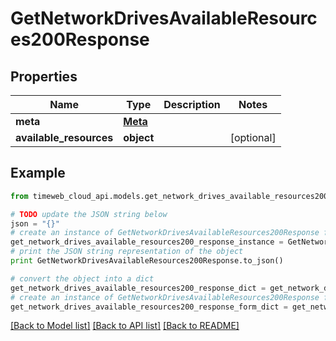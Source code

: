 # GetNetworkDrivesAvailableResources200Response


## Properties
Name | Type | Description | Notes
------------ | ------------- | ------------- | -------------
**meta** | [**Meta**](Meta.md) |  | 
**available_resources** | **object** |  | [optional] 

## Example

```python
from timeweb_cloud_api.models.get_network_drives_available_resources200_response import GetNetworkDrivesAvailableResources200Response

# TODO update the JSON string below
json = "{}"
# create an instance of GetNetworkDrivesAvailableResources200Response from a JSON string
get_network_drives_available_resources200_response_instance = GetNetworkDrivesAvailableResources200Response.from_json(json)
# print the JSON string representation of the object
print GetNetworkDrivesAvailableResources200Response.to_json()

# convert the object into a dict
get_network_drives_available_resources200_response_dict = get_network_drives_available_resources200_response_instance.to_dict()
# create an instance of GetNetworkDrivesAvailableResources200Response from a dict
get_network_drives_available_resources200_response_form_dict = get_network_drives_available_resources200_response.from_dict(get_network_drives_available_resources200_response_dict)
```
[[Back to Model list]](../README.md#documentation-for-models) [[Back to API list]](../README.md#documentation-for-api-endpoints) [[Back to README]](../README.md)


